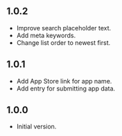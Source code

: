 ## 1.0.2
- Improve search placeholder text.
- Add meta keywords.
- Change list order to newest first.

## 1.0.1
- Add App Store link for app name.
- Add entry for submitting app data.

## 1.0.0
- Initial version.